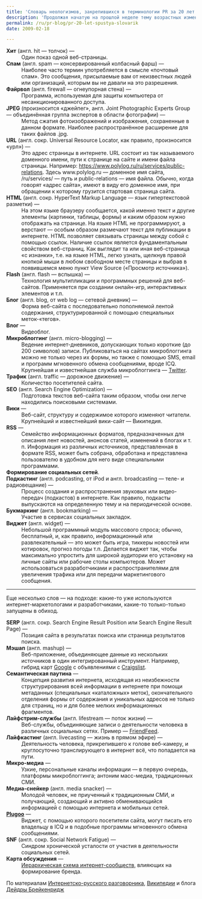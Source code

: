 ```yaml
---
title: 'Словарь неологизмов, закрепившихся в терминологии PR за 20 лет'
description: 'Продолжая начатую на прошлой неделе тему возрастных изменений нашей профессии, публикуем словарь неологизмов, вошедших в лексикон пиарщиков за истекшие 20 лет.'
permalink: /ru/pr-blog/pr-20-let-spustya-slovarik
date: 2009-02-18

---
```


<dl>

<dt><strong>Хит</strong> (англ. hit — толчок) —</dt>

<dd>Один показ одной веб-страницы.</dd>

<dt><strong>Спам</strong> (англ. spam — консервированный колбасный фарш) —</dt>

<dd>Наиболее часто термин употребляется в смысле «почтовый спам». Это сообщения, присылаемые вам от неизвестных людей или организаций, которым вы не давали на это разрешения. </dd>

<dt><strong>Файрвол</strong> (англ. firewall — огнеупорная стена) —</dt>

<dd>Программа, используемая для защиты компьютера от несанкционированного доступа.</dd>

<dt><strong>JPEG</strong> (произносится «джейпег», англ. Joint Photographic Experts Group — объединённая группа экспертов в области фотографии) —</dt>

<dd>Метод сжатия фотоизображений и изображения, сохраненные в данном формате. Наиболее распространённое расширение для таких файлов .jpg.</dd>

<dt><strong>URL</strong> (англ. сокр. Universal Resource Locator, как правило, произносится «урл») —</dt>

<dd>Это адрес страницы в интернете. URL состоит из так называемого доменного имени, пути к странице на сайте и имени файла страницы. Например: <a href="/ru/services/public-relations">https://www.polylog.ru/ru/services/public-relations</a>. Здесь www.polylog.ru — доменное имя сайта, /ru/services/ — путь и public-relations — имя файла. Обычно, когда говорят «адрес сайта», имеют в виду его доменное имя, при обращении к которому грузится стартовая страница сайта.</dd>

<dt><strong>HTML</strong> (англ. сокр. HyperText Markup Language — язык гипертекстовой разметки) —</dt>

<dd>На этом языке браузеру сообщается, какой именно текст и другие элементы (картинки, таблицы, формы) и каким образом нужно отображать на странице. На языке HTML не программируют, а верстают — особым образом размечают текст для публикации в интернете. HTML позволяет связывать страницы между собой с помощью ссылок. Наличие ссылок является фундаментальным свойством веб-страниц. Как выглядит та или иная веб-страница «с изнанки», т.е. на языке HTML, легко узнать, щелкнув правой кнопкой мыши в любом свободном месте страницы и выбрав в появившемся меню пункт View Source («Просмотр источника»).</dd>

<dt><strong>Flash</strong> (англ. flash — вспышка) —</dt>

<dd>Технология мультипликации и программных решений для веб-сайтов. Применяется при создании онлайн-игр, интерактивных элементов и т.п.</dd>

<dt><strong>Блог</strong> (англ. blog, от web log — сетевой дневник) —</dt>

<dd>Форма веб-сайта с последовательно пополняемой лентой содержания, структурированной с помощью специальных меток-«тегов».</dd>

<dt><strong>Влог</strong> —</dt>

<dd>Видеоблог.</dd>

<dt><strong>Микроблоггинг</strong> (англ. micro-blogging) —</dt>

<dd>Ведение интернет-дневников, допускающих только короткие (до 200 символов) записи. Публиковаться на сайтах микроблоггинга можно не только через их формы, но также с помощью SMS, email и программ мгновенного обмена сообщениями, вроде ICQ. Крупнейшая и известнейшая служба микроблоггинга — <a href="https://twitter.com/" target="_blank" rel="noopener noreferrer">Twitter</a>.</dd>

<dt><strong>Трафик</strong> (англ. traffic — дорожное движение) —</dt>

<dd>Количество посетителей сайта.</dd>

<dt><strong>SEO</strong> (англ. Search Engine Optimization) —</dt>

<dd>Подготовка текстов веб-сайта таким образом, чтобы они легче находились поисковыми системами.</dd>

<dt><strong>Вики</strong> —</dt>

<dd>Веб-сайт, структуру и содержимое которого изменяют читатели. Крупнейший и известнейший вики-сайт — Википедия.</dd>

<dt><strong>RSS</strong> —</dt>

<dd>Семейство информационных форматов, предназначенных для описания лент новостей, анонсов статей, изменений в блогах и т. п. Информация из различных источников, представленная в формате RSS, может быть собрана, обработана и представлена пользователю в удобном для него виде специальными программами.</dd>

<dt><strong>Формирование социальных сетей</strong>.</dt>

<dt><strong>Подкастинг</strong> (англ. podcasting, от iPod и англ. broadcasting — теле- и радиовещание) —</dt>

<dd>Процесс создания и распространения звуковых или видео-передач (подкастов) в интернете. Как правило, подкасты выпускаются на определенную тему и на периодической основе.</dd>

<dt><strong>Букмаркинг</strong> (англ. bookmarking) —</dt>

<dd>Участие в сервисах социальных закладок.</dd>

<dt><strong>Виджет</strong> (англ. widget) —</dt>

<dd>Небольшой программный модуль массового спроса; обычно, бесплатный, и, как правило, информационный или развлекательный — это может быть игра, тиккеры новостей или котировок, прогноз погоды т.п. Делается виджет так, чтобы максимально упростить для широкой аудитории его установку на личные сайты или рабочие столы компьютеров. Может использоваться разработчиками и распространителями для увеличения трафика или для передачи маркетингового сообщения.</dd>

</dl>

<hr>
<p>Еще несколько слов — на подходе: какие-то уже используются интернет-маркетологами и разработчиками, какие-то только-только запущены в обиход.</p>
<dl>

<dt><strong>SERP</strong> (англ. сокр. Search Engine Result Position или Search Engine Result Page) —</dt>

<dd>Позиция сайта в результатах поиска или страница результатов поиска.</dd>

<dt><strong>Мэшап</strong> (англ. mashup) —</dt>

<dd>Веб-приложение, объединяющее данные из нескольких источников в один интегрированный инструмент. Например, гибрид карт <a href="https://ru.wikipedia.org/wiki/Google_Maps" title="Google Maps" target="_blank" rel="noopener noreferrer">Google</a> с объявлениями с <a href="https://ru.wikipedia.org/w/index.php?title=Craigslist&amp;action=edit&amp;redlink=1" title="Craigslist (страница отсутствует)" target="_blank" rel="noopener noreferrer">Craigslist</a>.</dd>

<dt><strong>Семантическая паутина</strong> —</dt>

<dd>Концепция развития интернета, исходящая из неизбежности структурирования всей информации в интернете при помощи метаданных (специальных «каталожных» меток), окончательного отделения формы от содержания и уникальных адресов не только для страниц, но и для более мелких информационных фрагментов.</dd>

<dt><strong>Лайфстрим-службы</strong> (англ. lifestream — поток жизни) —</dt>

<dd>Веб-службы, объединяющие записи о деятельности человека в различных социальных сетях. Пример — <a href="https://friendfeed.com/" target="_blank" rel="noopener noreferrer">FriendFeed</a>.</dd>

<dt><strong>Лайфкастинг</strong> (англ. livecasting — жизнь в прямом эфире) —</dt>

<dd>Деятельность человека, прикрепившего к голове веб-камеру, и круглосуточно транслирующего в интернет всё, что попадается на пути.</dd>

<dt><strong>Микро-медиа</strong> —</dt>

<dd>Узкие, персональные каналы информации — в первую очередь, платформы микроблоггинга; антоним масс-медиа, традиционных СМИ.</dd>

<dt><strong>Медиа-снейкер</strong> (англ. media snacker) —</dt>

<dd>Молодой человек, не приученный к традиционным СМИ, и получающий, создающий и активно обменивающийся информацией с помощью интернета и мобильных сетей.</dd>

<dt><strong><a href="https://www.plugoo.com/" target="_blank" rel="noopener noreferrer">Plugoo</a></strong> —</dt>

<dd>Виджет, с помощью которого посетители сайта, могут писать его владельцу в ICQ и в подобные программы мгновенного обмена сообщениями.</dd>

<dt><strong>SNF</strong> (англ. сокр. Social Network Fatigue) —</dt>

<dd>Синдром хронической усталости от участия в деятельности социальных сетей. </dd>

<dt><strong>Карта обсуждения</strong> —</dt>

<dd><a href="https://www.briansolis.com/2009/02/top-social-brands-of-2008-whats-your.html" target="_blank" rel="noopener noreferrer">Иерархическая схема интернет-сообществ</a>, влияющих на формирование бренда.</dd>

</dl>
<p>По материалам <a href="https://slovari.yandex.ru/dict/internet" target="_blank" rel="noopener noreferrer">Интернетско-русского разговорника</a>, <a href="https://ru.wikipedia.org/" target="_blank" rel="noopener noreferrer">Википедии</a> и блога <a href="https://deirdrebreakenridge.com/2009/01/new-pr-vocabulary/" target="_blank" rel="noopener noreferrer">Дейдры Брейкенридж</a></p>

